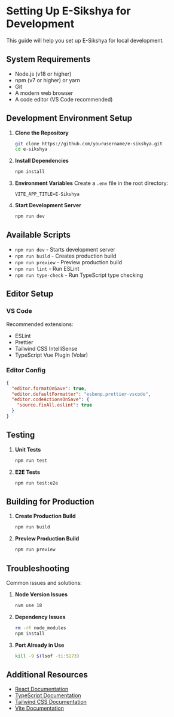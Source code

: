 # Setting Up E-Sikshya for Development

This guide will help you set up E-Sikshya for local development.

## System Requirements

- Node.js (v18 or higher)
- npm (v7 or higher) or yarn
- Git
- A modern web browser
- A code editor (VS Code recommended)

## Development Environment Setup

1. **Clone the Repository**
   ```bash
   git clone https://github.com/yourusername/e-sikshya.git
   cd e-sikshya
   ```

2. **Install Dependencies**
   ```bash
   npm install
   ```

3. **Environment Variables**
   Create a `.env` file in the root directory:
   ```env
   VITE_APP_TITLE=E-Sikshya
   ```

4. **Start Development Server**
   ```bash
   npm run dev
   ```

## Available Scripts

- `npm run dev` - Starts development server
- `npm run build` - Creates production build
- `npm run preview` - Preview production build
- `npm run lint` - Run ESLint
- `npm run type-check` - Run TypeScript type checking

## Editor Setup

### VS Code

Recommended extensions:
- ESLint
- Prettier
- Tailwind CSS IntelliSense
- TypeScript Vue Plugin (Volar)

### Editor Config

```json
{
  "editor.formatOnSave": true,
  "editor.defaultFormatter": "esbenp.prettier-vscode",
  "editor.codeActionsOnSave": {
    "source.fixAll.eslint": true
  }
}
```

## Testing

1. **Unit Tests**
   ```bash
   npm run test
   ```

2. **E2E Tests**
   ```bash
   npm run test:e2e
   ```

## Building for Production

1. **Create Production Build**
   ```bash
   npm run build
   ```

2. **Preview Production Build**
   ```bash
   npm run preview
   ```

## Troubleshooting

Common issues and solutions:

1. **Node Version Issues**
   ```bash
   nvm use 18
   ```

2. **Dependency Issues**
   ```bash
   rm -rf node_modules
   npm install
   ```

3. **Port Already in Use**
   ```bash
   kill -9 $(lsof -ti:5173)
   ```

## Additional Resources

- [React Documentation](https://react.dev)
- [TypeScript Documentation](https://www.typescriptlang.org/docs)
- [Tailwind CSS Documentation](https://tailwindcss.com/docs)
- [Vite Documentation](https://vitejs.dev/guide)